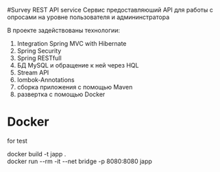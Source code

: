 #Survey REST API service 
Сервис предоставляюший API для работы с опросами на уровне пользователя и админинстратора

В проекте задействованы технологии:
1) Integration Spring MVC with Hibernate
2) Spring Security
3) Spring RESTfull
4) БД MySQL и обращение к ней через HQL
5) Stream API
6) lombok-Annotations
7) сборка приложения с помощью Maven
8) развертка с помощью Docker




# Docker
for test

docker build -t japp . </br>
docker run --rm -it --net bridge -p 8080:8080 japp